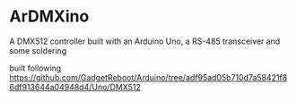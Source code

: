 # ArDMXino
A DMX512 controller built with an Arduino Uno, a RS-485 transceiver and some soldering

built following https://github.com/GadgetReboot/Arduino/tree/adf95ad05b710d7a58421f86df913644a04948d4/Uno/DMX512
